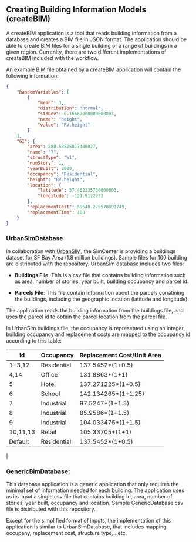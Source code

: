 ## Creating Building Information Models (createBIM)

A createBIM application is a tool that reads building information from a database and creates a BIM file in JSON format. The application should be able to create BIM files for a single building or a range of buildings in a given region. Currenlty, there are two different implementations of createBIM included with the workflow.

An example BIM file obtained by a createBIM application will contain the following information:

```json
{
    "RandomVariables": [
        {
            "mean": 3,
            "distribution": "normal",
            "stdDev": 0.16667000000000001,
            "name": "height",
            "value": "RV.height"
        }
    ],
    "GI": {
        "area": 288.58525817400027,
        "name": "7",
        "structType": "W1",
        "numStory": 1,
        "yearBuilt": 2008,
        "occupancy": "Residential",
        "height": "RV.height",
        "location": {
            "latitude": 37.462235730000003,
            "longitude": -121.9172232
        },
        "replacementCost": 59540.275578891749,
        "replacementTime": 180
    }
}
```

### UrbanSimDatabase

In collaboration with [UrbanSIM](http://www.urbansim.com/home/), the SimCenter is providing a buildings dataset for SF Bay Area (1.8 million buildings). Sample files for 100 building are distributed with the repository. UrbanSim database includes two files:

* **Buildings File**: This is a csv file that contains building information such as area, number of stories, year built, building occupancy and parcel id.

* **Parcels File**: This file contain information about the parcels conatining the buildings, including the geographic location (latitude and longitude).

The application reads the building information from the buildings file, and uses the parcel id to obtain the parcel location from the parcel file.

In UrbanSim buildings file, the occupancy is represented using an integer, building occupancy and replacement costs are mapped to the occupancy id according to this table:

|Id |Occupancy|Replacement Cost/Unit Area|
|---|---------|---|
1-3,12  |Residential    |137.5452*(1+0.5)|
4,14    |Office         |131.8863*(1+1)
5       |Hotel          |137.271225*(1+0.5)
6       |School         |142.134265*(1+1.25)
7       |Industrial     |97.5247*(1+1.5)
8       |Industrial     |85.9586*(1+1.5)
9       |Industrial     |104.033475*(1+1.5)
10,11,13|Retail         |105.33705*(1+1)
Default |Residential    |137.5452*(1+0.5)
|

### GenericBimDatabase:

This database application is a generic application that only requires the minimal set of information needed for each building. The application uses as its input a single csv file that contains building Id, area, number of stories, year built, occupancy and location. Sample GenericDatabase.csv file is distributed with this repository.

Except for the simplified format of inputs, the implementation of this application is similar to UrbanSimDatabase, that includes mapping occupany, replacement cost, structure type,...etc.
